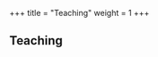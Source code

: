 +++
title = "Teaching"
weight = 1
+++

## Teaching


<!-- ## My Google Scholar profile: [[Link]](https://scholar.google.com/citations?user=9YxOOSQAAAAJ&hl=en) -->

